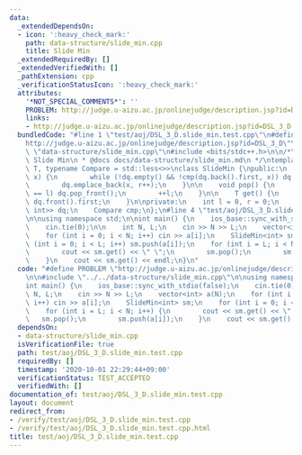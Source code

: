 ```yaml
---
data:
  _extendedDependsOn:
  - icon: ':heavy_check_mark:'
    path: data-structure/slide_min.cpp
    title: Slide Min
  _extendedRequiredBy: []
  _extendedVerifiedWith: []
  _pathExtension: cpp
  _verificationStatusIcon: ':heavy_check_mark:'
  attributes:
    '*NOT_SPECIAL_COMMENTS*': ''
    PROBLEM: http://judge.u-aizu.ac.jp/onlinejudge/description.jsp?id=DSL_3_D
    links:
    - http://judge.u-aizu.ac.jp/onlinejudge/description.jsp?id=DSL_3_D
  bundledCode: "#line 1 \"test/aoj/DSL_3_D.slide_min.test.cpp\"\n#define PROBLEM \"\
    http://judge.u-aizu.ac.jp/onlinejudge/description.jsp?id=DSL_3_D\"\n\n#line 1\
    \ \"data-structure/slide_min.cpp\"\n#include <bits/stdc++.h>\n\n/*\n * @brief\
    \ Slide Min\n * @docs docs/data-structure/slide_min.md\n */\ntemplate <typename\
    \ T, typename Compare = std::less<>>\nclass SlideMin {\npublic:\n    void push(T\
    \ x) {\n        while (!dq.empty() && !cmp(dq.back().first, x)) dq.pop_back();\n\
    \        dq.emplace_back(x, r++);\n    }\n\n    void pop() {\n        if (dq.front().second\
    \ == l) dq.pop_front();\n        ++l;\n    }\n\n    T get() {\n        return\
    \ dq.front().first;\n    }\n\nprivate:\n    int l = 0, r = 0;\n    std::deque<std::pair<T,\
    \ int>> dq;\n    Compare cmp;\n};\n#line 4 \"test/aoj/DSL_3_D.slide_min.test.cpp\"\
    \n\nusing namespace std;\n\nint main() {\n    ios_base::sync_with_stdio(false);\n\
    \    cin.tie(0);\n\n    int N, L;\n    cin >> N >> L;\n    vector<int> a(N);\n\
    \    for (int i = 0; i < N; i++) cin >> a[i];\n    SlideMin<int> sm;\n    for\
    \ (int i = 0; i < L; i++) sm.push(a[i]);\n    for (int i = L; i < N; i++) {\n\
    \        cout << sm.get() << \" \";\n        sm.pop();\n        sm.push(a[i]);\n\
    \    }\n    cout << sm.get() << endl;\n}\n"
  code: "#define PROBLEM \"http://judge.u-aizu.ac.jp/onlinejudge/description.jsp?id=DSL_3_D\"\
    \n\n#include \"../../data-structure/slide_min.cpp\"\n\nusing namespace std;\n\n\
    int main() {\n    ios_base::sync_with_stdio(false);\n    cin.tie(0);\n\n    int\
    \ N, L;\n    cin >> N >> L;\n    vector<int> a(N);\n    for (int i = 0; i < N;\
    \ i++) cin >> a[i];\n    SlideMin<int> sm;\n    for (int i = 0; i < L; i++) sm.push(a[i]);\n\
    \    for (int i = L; i < N; i++) {\n        cout << sm.get() << \" \";\n     \
    \   sm.pop();\n        sm.push(a[i]);\n    }\n    cout << sm.get() << endl;\n}"
  dependsOn:
  - data-structure/slide_min.cpp
  isVerificationFile: true
  path: test/aoj/DSL_3_D.slide_min.test.cpp
  requiredBy: []
  timestamp: '2020-10-01 22:29:44+09:00'
  verificationStatus: TEST_ACCEPTED
  verifiedWith: []
documentation_of: test/aoj/DSL_3_D.slide_min.test.cpp
layout: document
redirect_from:
- /verify/test/aoj/DSL_3_D.slide_min.test.cpp
- /verify/test/aoj/DSL_3_D.slide_min.test.cpp.html
title: test/aoj/DSL_3_D.slide_min.test.cpp
---
```

